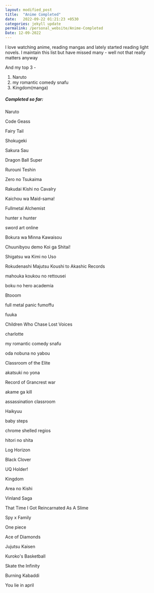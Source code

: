 ```yaml
---
layout: modified_post
title:  "Anime Completed"
date:   2022-09-22 01:21:23 +0530
categories: jekyll update
permalink: /personal_website/Anime-Completed
Date: 12-09-2022
---
```


I love watching anime, reading mangas and lately started reading light novels. 
I maintain this list but have missed many - well not that really matters anyway


And my top 3 - 
1. Naruto
2. my romantic comedy snafu
3. Kingdom(manga)


##### Completed so far: 

Naruto

Code Geass

Fairy Tail

Shokugeki

Sakura Sau

Dragon Ball Super

Rurouni Teshin

Zero no Tsukaima

Rakudai Kishi no Cavalry

Kaichou wa Maid-sama!

Fullmetal Alchemist

hunter x hunter

sword art online

Bokura wa Minna Kawaisou

Chuunibyou demo Koi ga Shitai!

Shigatsu wa Kimi no Uso

Rokudenashi Majutsu Koushi to Akashic Records

mahouka koukou no rettousei

boku no hero academia

Btooom

full metal panic fumoffu

fuuka

Children Who Chase Lost Voices

charlotte

my romantic comedy snafu

oda nobuna no yabou

Classroom of the Elite

akatsuki no yona

Record of Grancrest war

akame ga kill

assassination classroom

Haikyuu

baby steps

chrome shelled regios

hitori no shita

Log Horizon

Black Clover

UQ Holder!

Kingdom

Area no Kishi

Vinland Saga

That Time I Got Reincarnated As A Slime

Spy x Family

One piece

Ace of Diamonds

Jujutsu Kaisen

Kuroko's Basketball

Skate the Infinity

Burning Kabaddi

You lie in april

